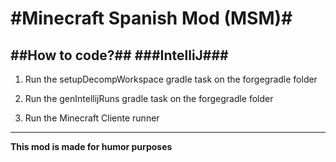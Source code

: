 #Minecraft Spanish Mod (MSM)#
==================
##How to code?##
###IntelliJ###
------------------
1. Run the setupDecompWorkspace gradle task on the forgegradle folder

2. Run the genIntellijRuns gradle task on the forgegradle folder

3. Run the Minecraft Cliente runner
------------------

**This mod is made for humor purposes**
